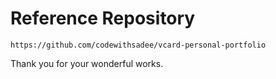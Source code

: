 # Reference Repository

```
https://github.com/codewithsadee/vcard-personal-portfolio
```

Thank you for your wonderful works.